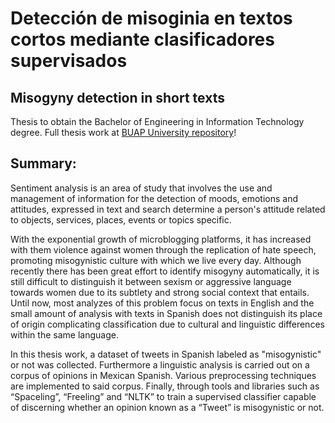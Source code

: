 # Detección de misoginia en textos cortos mediante clasificadores supervisados 
## Misogyny detection in short texts

Thesis to obtain the Bachelor of Engineering in Information Technology degree. Full thesis work at [BUAP University repository]([https://www.codecademy.com/pages/contribute-docs](https://repositorioinstitucional.buap.mx/server/api/core/bitstreams/4a16ed9e-5072-4984-8913-2a127f61da8e/content))!

## Summary:
Sentiment analysis is an area of ​​study that involves the use and management of information for the detection of moods, emotions and attitudes, expressed in text and search determine a person's attitude related to objects, services, places, events or topics specific.

With the exponential growth of microblogging platforms, it has increased with them violence against women through the replication of hate speech, promoting misogynistic culture with which we live every day. Although recently there has been great effort to identify misogyny automatically, it is still difficult to distinguish it between sexism or aggressive language towards women due to its subtlety and strong social context that entails. Until now, most analyzes of this problem focus on texts in English and the small amount of analysis with texts in Spanish does not distinguish its place of origin complicating classification due to cultural and linguistic differences within the same language.

In this thesis work, a dataset of tweets in Spanish labeled as "misogynistic" or not was collected. Furthermore a linguistic analysis is carried out on a corpus of opinions in Mexican Spanish. Various preprocessing techniques are implemented to said corpus. Finally, through tools and libraries such as “Spaceling”, “Freeling” and “NLTK” to train a supervised classifier capable of discerning whether an opinion known as a “Tweet” is misogynistic or not.
